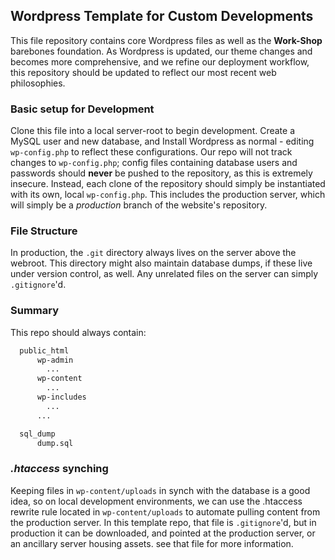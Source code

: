 Wordpress Template for Custom Developments
--



This file repository contains core Wordpress files as well as the **Work-Shop** barebones foundation. As Wordpress is updated, our theme changes and becomes more comprehensive, and we refine our deployment workflow, this repository should be updated to reflect our most recent web philosophies.


### Basic setup for Development
Clone this file into a local server-root to begin development. Create a MySQL user and new database, and Install Wordpress as normal - editing ```wp-config.php``` to reflect these configurations. Our repo will not track changes to ```wp-config.php```; config files containing database users and passwords should **never** be pushed to the repository, as this is extremely insecure. Instead, each clone of the repository should simply be instantiated with its own, local ```wp-config.php```. This includes the production server, which will simply be a *production* branch of the website's repository.

### File Structure
In production, the ```.git``` directory always lives on the server above the webroot. This directory might also maintain database dumps, if these live under version control, as well. Any unrelated files on the server can simply ```.gitignore```'d.

### Summary
This repo should always contain:

```sh
  public_html
      wp-admin
        ...
      wp-content
        ...
      wp-includes
        ...
      ...

  sql_dump
      dump.sql
```

### *.htaccess* synching
Keeping files in ```wp-content/uploads``` in synch with the database is a good idea, so on local development environments, we can use the .htaccess rewrite rule located in ```wp-content/uploads``` to automate pulling content from the production server. In this template repo, that file is ```.gitignore```'d, but in production it can be downloaded, and pointed at the production server, or an ancillary server housing assets. see that file for more information. 
